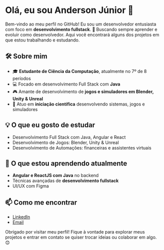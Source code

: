 # Olá, eu sou Anderson Júnior 👋

Bem-vindo ao meu perfil no GitHub! Eu sou um desenvolvedor entusiasta com foco em **desenvolvimento fullstack**. 🚀 Buscando sempre aprender e evoluir como desenvolvedor. Aqui você encontrará alguns dos projetos em que estou trabalhando e estudando. 

## 🛠️ Sobre mim

- 🎓 **Estudante de Ciência da Computação**, atualmente no 7º de 8 períodos
- 💻 Focado em desenvolvimento Full Stack com **Java**
- 🎮 Amante de desenvolvimento de **jogos e simuladores em Blender, Unity & Unreal**
- 🔬 Atuo em **iniciação científica** desenvolvendo sistemas, jogos e simuladores

## 💡 O que eu gosto de estudar

- Desenvolvimento Full Stack com Java, Angular e React
- Desenvolvimento de Jogos: Blender, Unity & Unreal
- Desenvolvimento de Automações: financeiras e assistentes virtuais

## 🌱 O que estou aprendendo atualmente

- **Angular e ReactJS com Java** no backend
- Técnicas avançadas de **desenvolvimento fullstack**
- UI/UX com Figma

## 📫 Como me encontrar

- [LinkedIn](https://www.linkedin.com/in/andersonjuniorz)
- [Email](mailto:dev.andersonjuniorz@email.com)

Obrigado por visitar meu perfil! Fique à vontade para explorar meus projetos e entrar em contato se quiser trocar ideias ou colaborar em algo. 😊
